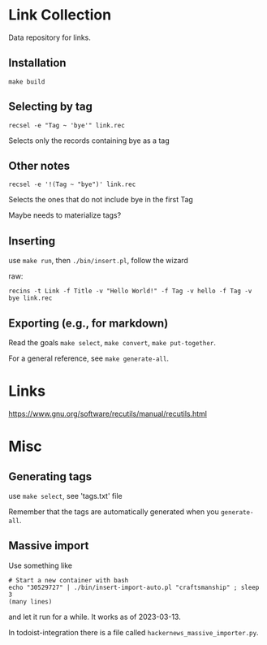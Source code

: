 # Link Collection

Data repository for links.

## Installation

```
make build
```

## Selecting by tag

```
recsel -e "Tag ~ 'bye'" link.rec
```

Selects only the records containing bye as a tag

## Other notes

```
recsel -e '!(Tag ~ "bye")' link.rec
```

Selects the ones that do not include bye in the first Tag

Maybe needs to materialize tags?

## Inserting

use `make run`, then `./bin/insert.pl`, follow the wizard

raw:

```
recins -t Link -f Title -v "Hello World!" -f Tag -v hello -f Tag -v bye link.rec
```

## Exporting (e.g., for markdown)

Read the goals `make select`, `make convert`, `make put-together`.

For a general reference, see `make generate-all`.

# Links

https://www.gnu.org/software/recutils/manual/recutils.html

# Misc

## Generating tags

use `make select`, see 'tags.txt' file

Remember that the tags are automatically generated when you `generate-all`.

## Massive import

Use something like

```
# Start a new container with bash
echo "30529727" | ./bin/insert-import-auto.pl "craftsmanship" ; sleep 3
(many lines)
```

and let it run for a while. It works as of 2023-03-13.

In todoist-integration there is a file called `hackernews_massive_importer.py`.



